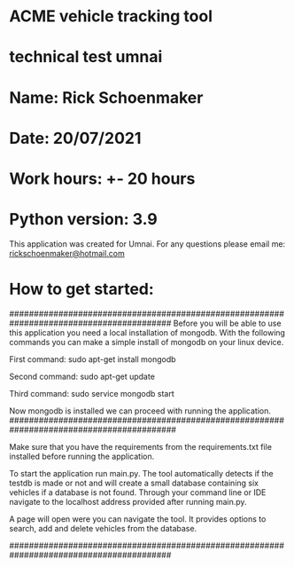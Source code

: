 # ACME vehicle tracking tool
# technical test umnai
# Name: Rick Schoenmaker
# Date: 20/07/2021
# Work hours: +- 20 hours
# Python version: 3.9



This application was created for Umnai.
For any questions please email me: rickschoenmaker@hotmail.com





# How to get started:

#########################################################################################
Before you will be able to use this application you need a local installation of mongodb.
With the following commands you can make a simple install of mongodb on your linux device.

First command:
sudo apt-get install mongodb

Second command:
sudo apt-get update

Third command:
sudo service mongodb start

Now mongodb is installed we can proceed with running the application.
##########################################################################################


Make sure that you have the requirements from the requirements.txt file installed before running the application.


To start the application run main.py. The tool automatically detects if the testdb is made or not and will create a small database containing six vehicles if a database is not found.
Through your command line or IDE navigate to the localhost address provided after running main.py.

A page will open were you can navigate the tool. It provides options to search, add and delete vehicles from the database.

#########################################################################################
